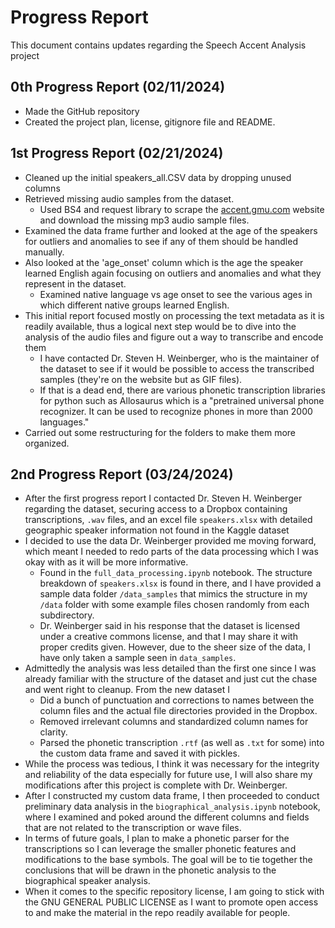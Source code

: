 # Progress Report
This document contains updates regarding the Speech Accent Analysis project 
## 0th Progress Report (02/11/2024)
* Made the GitHub repository
* Created the project plan, license, gitignore file and README.
## 1st Progress Report (02/21/2024)
* Cleaned up the initial speakers_all.CSV data by dropping unused columns
* Retrieved missing audio samples from the dataset.
  * Used BS4 and request library to scrape the [accent.gmu.com](https://accent.gmu.edu) website and download the missing mp3 audio sample files.
* Examined the data frame further and looked at the age of the speakers for outliers and anomalies to see if any of them should be handled manually.
* Also looked at the 'age_onset' column which is the age the speaker learned English again focusing on outliers and anomalies and what they represent in the dataset.
  * Examined native language vs age onset to see the various ages in which different native groups learned English.
* This initial report focused mostly on processing the text metadata as it is readily available, thus a logical next step would be to dive into the analysis of the audio files and figure out a way to transcribe and encode them
  * I have contacted Dr. Steven H. Weinberger, who is the maintainer of the dataset to see if it would be possible to access the transcribed samples (they're on the website but as GIF files).
  * If that is a dead end, there are various phonetic transcription libraries for python such as Allosaurus which is a "pretrained universal phone recognizer. It can be used to recognize phones in more than 2000 languages." 
* Carried out some restructuring for the folders to make them more organized. 
## 2nd Progress Report (03/24/2024)
* After the first progress report I contacted Dr. Steven H. Weinberger regarding the dataset, securing access to a Dropbox containing transcriptions, `.wav` files, and an excel file `speakers.xlsx` with detailed geographic speaker information not found in the Kaggle dataset
* I decided to use the data Dr. Weinberger provided me moving forward, which meant I needed to redo parts of the data processing which I was okay with as it will be more informative.
  * Found in the `full_data_processing.ipynb` notebook.
  The structure breakdown of `speakers.xlsx` is found in there, and I have provided a sample data folder `/data_samples` that mimics the structure in my `/data` folder with some example files chosen randomly from each subdirectory.
  * Dr. Weinberger said in his response that the dataset is licensed under a creative commons license, and that I may share it with proper credits given. However, due to the sheer size of the data, I have only taken a sample seen in `data_samples`. 
* Admittedly the analysis was less detailed than the first one since I was already familiar with the structure of the dataset and just cut the chase and went right to cleanup. From the new dataset I
  * Did a bunch of punctuation and corrections to names between the column files and the actual file directories provided in the Dropbox.
  * Removed irrelevant columns and standardized column names for clarity.
  * Parsed the phonetic transcription `.rtf` (as well as `.txt` for some) into the custom data frame and saved it with pickles.
* While the process was tedious, I think it was necessary for the integrity and reliability of the data especially for future use, I will also share my modifications after this project is complete with Dr. Weinberger.
* After I constructed my custom data frame, I then proceeded to conduct preliminary data analysis in the `biographical_analysis.ipynb` notebook, where I examined and poked around the different columns and fields that are not related to the transcription or wave files.
* In terms of future goals, I plan to make a phonetic parser for the transcriptions so I can leverage the smaller phonetic features and modifications to the base symbols. The goal will be to tie together the conclusions that will be drawn in the phonetic analysis to the biographical speaker analysis.
* When it comes to the specific repository license, I am going to stick with the GNU GENERAL PUBLIC LICENSE as I want to promote open access to and make the material in the repo readily available for people.
